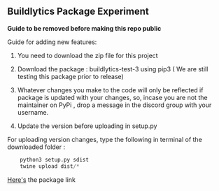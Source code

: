 <h2> Buildlytics Package Experiment </h2>

**Guide to be removed before making this repo public**

Guide for adding new features:

1) You need to download the zip file for this project

2) Download the package : buildlytics-test-3 using pip3 ( We are still testing this package prior to release)

3) Whatever changes you make to the code will only be reflected if package is updated with your changes, so, incase you are not the maintainer on PyPi , drop a message in the discord group with your username.

4) Update the version before uploading in setup.py

 For uploading version changes, type the following in terminal of the downloaded folder : 


``` python
    python3 setup.py sdist
    twine upload dist/*
```


[Here's](https://pypi.org/project/buildlytics-test-3/) the package link
